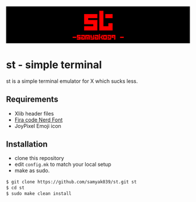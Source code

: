 ![img](img/banner_st.png)

# st - simple terminal

st is a simple terminal emulator for X which sucks less.

## Requirements

- Xlib header files
- [Fira code Nerd Font](https://aur.archlinux.org/packages/nerd-fonts-fira-code/)
- JoyPixel Emoji icon

## Installation

- clone this repository  
- edit `config.mk` to match your local setup
- make as sudo.

```shell
$ git clone https://github.com/samyak039/st.git st
$ cd st
$ sudo make clean install
```
